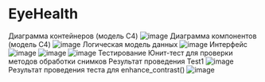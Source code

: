 # EyeHealth
Диаграмма контейнеров (модель C4)
![image](https://github.com/user-attachments/assets/e8c386ed-ecec-4778-baf7-22b8e7739bf5)
Диаграмма компонентов (модель C4)
![image](https://github.com/user-attachments/assets/406455df-d3f6-4f9e-b5bc-b1e8b1a10cef)
Логическая модель данных
![image](https://github.com/user-attachments/assets/dfd876fe-1f90-4984-806e-83e3a1c09070)
Интерфейс
![image](https://github.com/user-attachments/assets/3b1c28f6-80ba-4f67-b50f-532ed6de67e5)
![image](https://github.com/user-attachments/assets/2b38e80b-9693-4b6a-b9db-a31f6deb1f6f)
![image](https://github.com/user-attachments/assets/1aedcfa6-1480-41b1-b254-6521f1b6434b)
Тестирование 
Юнит-тест для проверки методов обработки снимков
Результат проведения Test1
![image](https://github.com/user-attachments/assets/2bd5739a-e3ad-447b-9ae4-9ee315f1501a)
Результат проведения теста для enhance_contrast()
![image](https://github.com/user-attachments/assets/b97b944f-1b21-4c37-afa6-1abf5903644f)


